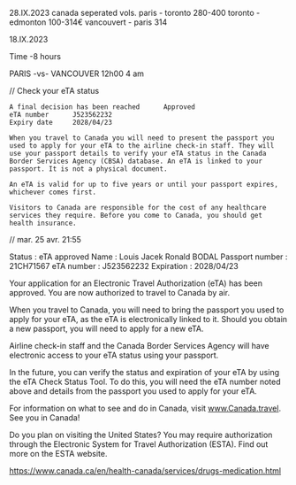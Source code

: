 

28.IX.2023
canada seperated vols. 
paris - toronto 280-400
toronto - edmonton 100-314€
vancouvert - paris 314




18.IX.2023

Time -8 hours 

PARIS   -vs-    VANCOUVER 
12h00           4 am


//
Check your eTA status

    A final decision has been reached      Approved 
    eTA number      J523562232
    Expiry date     2028/04/23

    When you travel to Canada you will need to present the passport you used to apply for your eTA to the airline check-in staff. They will use your passport details to verify your eTA status in the Canada Border Services Agency (CBSA) database. An eTA is linked to your passport. It is not a physical document.

    An eTA is valid for up to five years or until your passport expires, whichever comes first.

    Visitors to Canada are responsible for the cost of any healthcare services they require. Before you come to Canada, you should get health insurance.


//
mar. 25 avr. 21:55

Status :  eTA approved
Name : Louis Jacek Ronald BODAL
Passport number : 21CH71567
eTA number :  J523562232
Expiration : 2028/04/23

                 

Your application for an Electronic Travel Authorization (eTA) has been approved. You are now authorized to travel to Canada by air.

When you travel to Canada, you will need to bring the passport you used to apply for your eTA, as the eTA is electronically linked to it. Should you obtain a new passport, you will need to apply for a new eTA.

Airline check-in staff and the Canada Border Services Agency will have electronic access to your eTA status using your passport.

In the future, you can verify the status and expiration of your eTA by using the eTA Check Status Tool. To do this, you will need the eTA number noted above and details from the passport you used to apply for your eTA.

For information on what to see and do in Canada, visit www.Canada.travel. See you in Canada!

Do you plan on visiting the United States? You may require authorization through the Electronic System for Travel Authorization (ESTA). Find out more on the ESTA website.

https://www.canada.ca/en/health-canada/services/drugs-medication.html